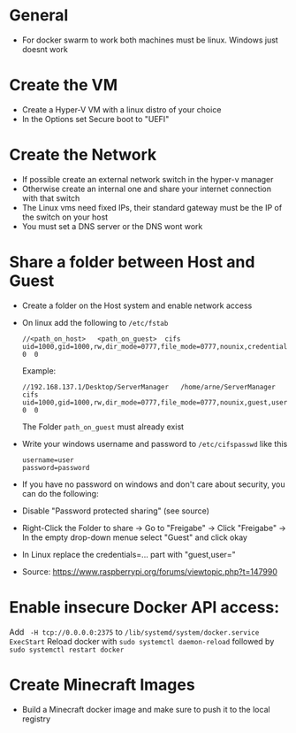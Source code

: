 # General
- For docker swarm to work both machines must be linux. Windows just doesnt work

# Create the VM
- Create a Hyper-V VM with a linux distro of your choice
- In the Options set Secure boot to "UEFI"

# Create the Network
- If possible create an external network switch in the hyper-v manager
- Otherwise create an internal one and share your internet connection with that switch
- The Linux vms need fixed IPs, their standard gateway must be the IP of the switch on your host
- You must set a DNS server or the DNS wont work

# Share a folder between Host and Guest
- Create a folder on the Host system and enable network access
- On linux add the following to `/etc/fstab`
  ```
  //<path_on_host>   <path_on_guest>  cifs  uid=1000,gid=1000,rw,dir_mode=0777,file_mode=0777,nounix,credentials=/etc/cifspasswd  0  0
  ```
  Example:
  ```
  //192.168.137.1/Desktop/ServerManager   /home/arne/ServerManager  cifs  uid=1000,gid=1000,rw,dir_mode=0777,file_mode=0777,nounix,guest,user=arne  0  0
  ```
  The Folder `path_on_guest` must already exist
- Write your windows username and password to `/etc/cifspasswd` like this
  ```
  username=user
  password=password
  ```
  
- If you have no password on windows and don't care about security, you can do the following:
- Disable "Password protected sharing" (see source)
- Right-Click the Folder to share -> Go to "Freigabe" -> Click "Freigabe" -> In the empty drop-down menue select "Guest" and click okay
- In Linux replace the credentials=... part with "guest,user=<username>"
- Source: https://www.raspberrypi.org/forums/viewtopic.php?t=147990

# Enable insecure Docker API access:
Add ` -H tcp://0.0.0.0:2375` to `/lib/systemd/system/docker.service` `ExecStart`
Reload docker with `sudo systemctl daemon-reload` followed by `sudo systemctl restart docker`

# Create Minecraft Images
- Build a Minecraft docker image and make sure to push it to the local registry
